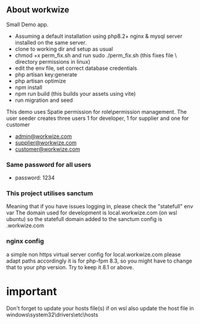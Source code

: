 ## About workwize

Small Demo app.
- Assuming a default installation using php8.2+ nginx & mysql server installed on the same server.  
- clone to working dir and setup as usual
- chmod +x perm_fix.sh and run sudo ./perm_fix.sh
 (this fixes file \ directory permissions in linux)
- edit the env file, set correct database credentials
- php artisan key:generate
- php artisan optimize
- npm install
- npm run build (this builds your assets using vite)
- run migration and seed

This demo uses Spatie permission for role\permission management.
The user seeder creates three users 1 for developer, 1 for supplier and one for customer

- admin@workwize.com
- supplier@workwize.com
- customer@workwize.com

### Same password for all users
- password: 1234

### This project utilises sanctum
Meaning that if you have issues logging in, please check the "statefull" env var 
The domain used for development is local.workwize.com (on wsl ubuntu) so 
the statefull domain added to the sanctum config is .workwize.com

### nginx config
a simple non https virtual server config for local.workwize.com please adapt paths accordingly
it is for php-fpm 8.3, so you might have to change that to your php version. 
Try to keep it 8.1 or above.
# important
Don't forget to update your hosts file(s)
if on wsl also update the host file in windows\system32\drivers\etc\hosts

